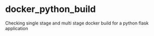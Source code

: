 # docker_python_build
Checking single stage and multi stage docker build for a python flask application
